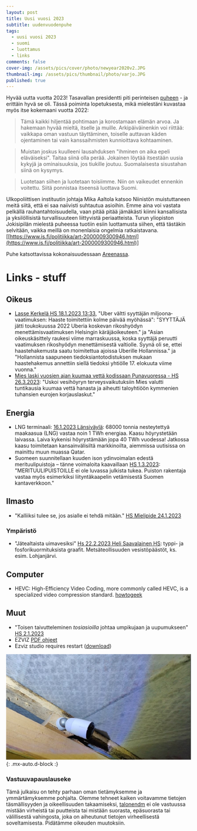 ```yaml
---
layout: post
title: Uusi vuosi 2023
subtitle: uudenvuodenpuhe
tags:
  - uusi vuosi 2023
  - suomi
  - luottamus
  - links
comments: false
cover-img: /assets/pics/cover/photo/newyear2020v2.JPG
thumbnail-img: /assets/pics/thumbnail/photo/varjo.JPG
published: true
---
```


Hyvää uutta vuotta 2023! Tasavallan presidentti piti perinteisen [puheen](https://www.presidentti.fi/puheet/tasavallan-presidentti-sauli-niiniston-uudenvuodenpuhe-1-1-2023/) - ja erittäin hyvä se oli. Tässä poiminta lopetuksesta, mikä mielestäni kuvastaa myös itse kokemaani vuotta 2022:

> Tämä kaikki hiljentää pohtimaan ja korostamaan elämän arvoa. Ja hakemaan hyvää mieltä, itselle ja muille. Arkipäiväinenkin voi riittää: vaikkapa oman vastuun täyttäminen, toiselle auttavan käden ojentaminen tai vain kanssaihmisten kunnioittava kohtaaminen.

> Muistan joskus kuulleeni lausahduksen "ihminen on aika epeli eläväiseksi". Taitaa siinä olla perää. Jokainen löytää itsestään uusia kykyjä ja ominaisuuksia, jos tiukille joutuu. Suomalaisesta sisustahan siinä on kysymys.

> Luotetaan siihen ja luotetaan toisiimme. Niin on vaikeudet ennenkin voitettu. Siitä ponnistaa itseensä luottava Suomi.

Ulkopoliittisen instituutin johtaja Mika Aaltola katsoo Niinistön muistuttaneen meitä siitä, että ei saa naiivisti suhtautua asioihin. Emme aina voi vastata pelkällä rauhantahtoisuudella, vaan pitää pitää jämäkästi kiinni kansallisista ja yksilöllisistä turvallisuuteen liittyvistä periaatteista. Turun yliopiston Jokisipilän mielestä puheessa tuotiin esiin luottamusta siihen, että tästäkin selvitään, vaikka meillä on monenlaisia ongelmia ratkaistavana. [[https://www.is.fi/politiikka/art-2000009300946.html](https://www.is.fi/politiikka/art-2000009300946.html)]

Puhe katsottavissa kokonaisuudessaan [Areenassa](https://areena.yle.fi/1-64228131).


# Links - stuff

## Oikeus

- [Lasse Kerkelä HS 18.1.2023 13:33](https://www.hs.fi/kotimaa/art-2000009332729.html), "Uber vältti syyttäjän miljoona­vaatimuksen: Haaste toimitettiin kolme päivää myöhässä": "SYYTTÄJÄ jätti toukokuussa 2022 Uberia koskevan rikoshyödyn menettämisvaatimuksen Helsingin käräjäoikeuteen." ja "Asian oikeuskäsittely raukesi viime marraskuussa, koska syyttäjä peruutti vaatimuksen rikoshyödyn menettämisestä valtiolle. Syynä oli se, ettei haastehakemusta saatu toimitettua ajoissa Uberille Hollannissa." ja "Hollannista saapuneen tiedoksiantotodistuksen mukaan haastehakemus annettiin siellä tiedoksi yhtiölle 17. elokuuta viime vuonna."
- [Mies laski vuosien ajan kuumaa vettä kodissaan Puna­vuoressa - HS 26.3.2023](https://www.hs.fi/kaupunki/art-2000009472021.html): "Uskoi vesi­höyryn terveys­vaikutuksiin Mies valutti tuntikausia kuumaa vettä hanasta ja aiheutti taloyhtiöön kymmenien tuhansien eurojen korjauslaskut."

## Energia

- LNG terminaali: [16.1.2023 Länsiväylä](https://www.lansi-uusimaa.fi/uutissuomalainen/5658141): 68000 tonnia nesteytettyä maakaasua (LNG) vastaa noin 1 TWh energiaa. Kaasu höyrystetään laivassa. Laiva kykenisi höyrystämään jopa 40 TWh vuodessa! Jatkossa kaasu toimitetaan kansainvälisiltä markkinoilta, aiemmissa uutisissa on mainittu muun muassa Qatar. 
- Suomeen suunnitellaan kuuden ison ydinvoimalan edestä merituulipuistoja – tänne voimaloita kaavaillaan [HS 1.3.2023](https://www.hs.fi/talous/art-2000009422158.html): "MERITUULIPUISTOILLE ei ole luvassa julkista tukea. Puiston rakentaja vastaa myös esimerkiksi liityntäkaapelin vetämisestä Suomen kantaverkkoon."

## Ilmasto

- "Kalliiksi tulee se, jos asialle ei tehdä mitään." [HS Mielipide 24.1.2023](https://www.hs.fi/mielipide/art-2000009338289.html)

### Ympäristö

- "Jätealtaista uimavesiksi" [Hs 22.2.2023 Heli Saavalainen HS](https://www.hs.fi/kotimaa/art-2000009318404.html): typpi- ja fosforikuormituksista graafit. Metsäteollisuuden vesistöpäästöt, ks. esim. Lohjanjärvi.


## Computer

- HEVC: High-Efficiency Video Coding, more commonly called HEVC, is a specialized video compression standard. [howtogeek](https://www.howtogeek.com/680690/how-to-install-free-hevc-codecs-on-windows-10-for-h.265-video/)


## Muut

- "Toisen taivutteleminen *tosiasioilla* johtaa umpikujaan ja uupumukseen" [HS 2.1.2023](https://www.hs.fi/tiede/art-2000009236025.html)
- EZVIZ [PDF ohjeet](https://m-support.ezviz.com/download/viewer?file=%2F%2Fmfs.ezvizlife.com%2FBC1W2H_User%20Manual_FI(V1.0.5).pdf%3Fver%3D94569)
- Ezviz studio requires restart ([download](https://support.ezviz.com/download))

![i.01.roof](/assets/pics/page/roof/ezviz.jpg){: .mx-auto.d-block :}


### Vastuuvapauslauseke

Tämä julkaisu on tehty parhaan oman tietämyksemme ja ymmärtämyksemme pohjalta. Olemme tehneet kaiken voitavamme tietojen täsmällisyyden ja oikeellisuuden takaamiseksi, [talonendm](https://talonendm.github.io/) ei ole vastuussa mistään virheistä tai puutteista tai mistään suorasta, epäsuorasta tai välillisestä
vahingosta, joka on aiheutunut tietojen virheellisestä soveltamisesta. Pidätämme oikeuden muutoksiin.